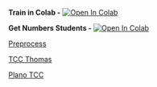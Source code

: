 __Train in Colab -__ [![Open In Colab](https://colab.research.google.com/assets/colab-badge.svg)](https://colab.research.google.com/drive/1yvl7YITz4fLONpDTkROKwSiDUmWg_dOU)

__Get Numbers Students -__ [![Open In Colab](https://colab.research.google.com/assets/colab-badge.svg)](https://colab.research.google.com/drive/1l0XisWRXdDpBxn3m1DtIaEddNeubbVnc)

[Preprocess](https://medium.com/@o.kroeger/tensorflow-mnist-and-your-own-handwritten-digits-4d1cd32bbab4)

[TCC Thomas](https://drive.google.com/drive/folders/1KCgWiI2V6gdP2ASj464eGaDaCEpMzasd?usp=sharing)

[Plano TCC](https://docs.google.com/document/d/1DOC0tEOowrYwRd7ze7SjRZE27NXIcVF6tOESE-AlzKo/edit?usp=sharing)
